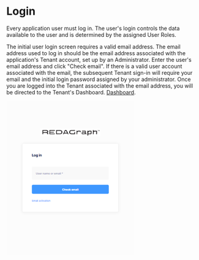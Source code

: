 ﻿# Login

Every application user must log in. The user's login controls the data available to the user and is determined by the assigned User Roles.

The initial user login screen requires a valid email address. The email address used to log in should be the email address associated with the application's Tenant account, set up by an Administrator. Enter the user's email address and click "Check email". If there is a valid user account associated with the email, the subsequent Tenant sign-in will require your email and the initial login password assigned by your administrator. Once you are logged into the Tenant associated with the email address, you will be directed to the Tenant's Dashboard.   [Dashboard](Mobile/mobile_dashboard.md).

![image-logo](../images/reda_web_login.PNG)
